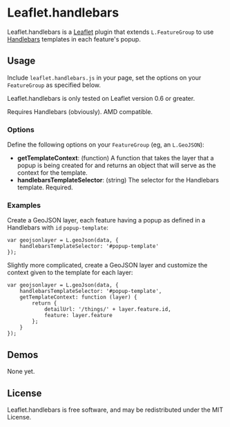 Leaflet.handlebars
===================

Leaflet.handlebars is a [Leaflet][] plugin that extends `L.FeatureGroup` to use
[Handlebars][] templates in each feature's popup.


## Usage

Include `leaflet.handlebars.js` in your page, set the options on your
`FeatureGroup` as specified below.

Leaflet.handlebars is only tested on Leaflet version 0.6 or greater.

Requires Handlebars (obviously). AMD compatible.


### Options

Define the following options on your `FeatureGroup` (eg, an `L.GeoJSON`):

 - **getTemplateContext**: (function) A function that takes the layer that a 
   popup is being created for and returns an object that will serve as the 
   context for the template.
 - **handlebarsTemplateSelector**: (string) The selector for the Handlebars
   template. Required.


### Examples

Create a GeoJSON layer, each feature having a popup as defined in a Handlebars
with `id` `popup-template`:

    var geojsonlayer = L.geoJson(data, {
        handlebarsTemplateSelector: '#popup-template'
    });

Slightly more complicated, create a GeoJSON layer and customize the context
given to the template for each layer:

    var geojsonlayer = L.geoJson(data, {
        handlebarsTemplateSelector: '#popup-template',
        getTemplateContext: function (layer) {
            return {
                detailUrl: '/things/' + layer.feature.id,
                feature: layer.feature
            };
        }
    });


## Demos

None yet.


## License

Leaflet.handlebars is free software, and may be redistributed under the MIT
License.


 [Leaflet]: https://github.com/Leaflet/Leaflet
 [Handlebars]: http://handlebarsjs.com/
